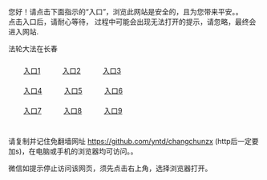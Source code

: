 您好！请点击下面指示的“入口”，浏览此网站是安全的，且为您带来平安。。 <br/>
点击入口后，请耐心等待， 过程中可能会出现无法打开的提示，请忽略，最终会进入网站. </br>

法轮大法在长春<br/>
<div style="padding:10px"><a style="margin:20px" target="_blank" href="https://d3ma4kaomxnmdt.cloudfront.net/2Qpsp?ogwqt" id="ccLink1" rel="nofollow">入口1</a> <a target="_blank" style="margin:20px" href="https://d153qsv09txc7n.cloudfront.net/2Qpsp?dswkbjbg" id="ccLink2" rel="nofollow">入口2</a> <a style="margin:20px" target="_blank" href="https://d3qn7hza2cg2uu.cloudfront.net/2Qpsp?tjjzasg" id="ccLink3" rel="nofollow">入口3</a></div>

<div style="padding:10px" ><a style="margin:20px" target="_blank" href="https://d3ma4kaomxnmdt.cloudfront.net/2Qpsp?ogwqt" id="ccLink4" rel="nofollow">入口4</a> <a style="margin:20px" href="https://d153qsv09txc7n.cloudfront.net/2Qpsp?dswkbjbg" target="_blank" id="ccLink5" rel="nofollow">入口5</a> <a style="margin:20px" href="https://d3qn7hza2cg2uu.cloudfront.net/2Qpsp?tjjzasg" target="_blank" id="ccLink6" rel="nofollow">入口6</a></div>

<div style="padding:10px"><a style="margin:20px" target="_blank" href="https://d3ma4kaomxnmdt.cloudfront.net/2Qpsp?ogwqt" id="ccLink7" rel="nofollow">入口7</a> <a style="margin:20px" href="https://d153qsv09txc7n.cloudfront.net/2Qpsp?dswkbjbg" target="_blank" id="ccLink8" rel="nofollow">入口8</a> <a style="margin:20px" target="_blank" href="https://d3qn7hza2cg2uu.cloudfront.net/2Qpsp?tjjzasg" id="ccLink9" rel="nofollow">入口9</a></div>

<br/>



请复制并记住免翻墙网址 https://github.com/yntd/changchunzx (http后一定要加s)，在电脑或手机的浏览器均可访问。。<br/>

微信如提示停止访问该网页，须先点击右上角，选择浏览器打开。
